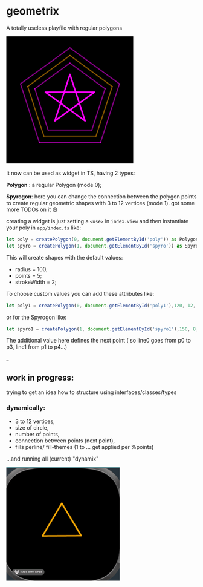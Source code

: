 # geometrix
A totally useless playfile with regular polygons

![2022-04-20 12 36 21](polygon-widget.png)   

It now can be used as widget in TS, having 2 types:

**Polygon** : a regular Polygon (mode 0);

**Spyrogon**: here you can change the connection between the polygon points to create regular geometric shapes with 3 to 12 vertices (mode 1).
got some more TODOs on it 😅



creating a widget is just setting a `<use>` in `index.view` 
and then instantiate your poly in `app/index.ts` like:

``` js
let poly = createPolygon(0, document.getElementById('poly')) as Polygon;
let spyro = createPolygon(1, document.getElementById('spyro')) as Spyrogon;
```
This will create shapes with the default values:
* radius = 100;
* points = 5;
* strokeWidth = 2;

To choose custom values you can add these attributes like:

```js
let poly1 = createPolygon(0, document.getElementById('poly1'),120, 12, 10) as Polygon
```
or for the Spyrogon like:
```js
let spyro1 = createPolygon(1, document.getElementById('spyro1'),150, 8, 4, 3) as Polygon
```
The additional value here defines the next point ( so line0 goes from p0 to p3, line1 from p1 to p4...)

_
## work in progress:
trying to get an idea how to structure using interfaces/classes/types   






### dynamically:
* 3 to 12 vertices,
* size of circle,
* number of points,
* connection between points (next point),
* fills perline/ fill-themes (1 to ... get applied per %points)


...and running all (current) "dynamix"

![dynamix](dynamix.gif)


